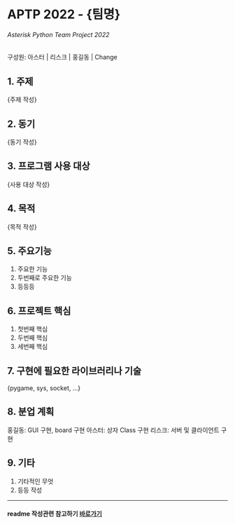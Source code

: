 # APTP 2022 - **{팀명}**
###### Asterisk Python Team Project 2022
구성원: 아스터 | 리스크 | 홍길동 | Change

## 1. 주제
{주제 작성}

## 2. 동기
{동기 작성}

## 3. 프로그램 사용 대상
{사용 대상 작성}

## 4. 목적
{목적 작성}

## 5. 주요기능
1. 주요한 기능
2. 두번째로 주요한 기능
3. 등등등

## 6. 프로젝트 핵심
1. 첫번째 핵심
2. 두번째 핵심
3. 세번째 핵심

## 7. 구현에 필요한 라이브러리나 기술
{pygame, sys, socket, ...}

## 8. **분업 계획**
홍길동: GUI 구현, board 구현
아스터: 상자 Class 구현
리스크: 서버 및 클라이언트 구현

## 9. 기타

1. 기타적인 무엇
2. 등등 작성

<hr>

#### readme 작성관련 참고하기 [바로가기](https://heropy.blog/2017/09/30/markdown/)



